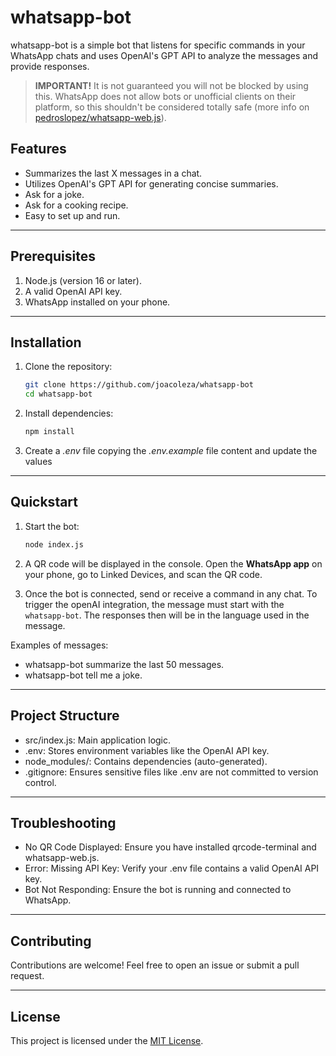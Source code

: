 # whatsapp-bot

whatsapp-bot is a simple bot that listens for specific commands in your WhatsApp chats and uses OpenAI's GPT API to analyze the messages and provide responses.

> **IMPORTANT!** It is not guaranteed you will not be blocked by using this. WhatsApp does not allow bots or unofficial clients on their platform, so this shouldn't be considered totally safe (more info on [pedroslopez/whatsapp-web.js](https://github.com/pedroslopez/whatsapp-web.js)).

## Features

- Summarizes the last X messages in a chat.
- Utilizes OpenAI's GPT API for generating concise summaries.
- Ask for a joke.
- Ask for a cooking recipe.
- Easy to set up and run.

---

## Prerequisites

1. Node.js (version 16 or later).
2. A valid OpenAI API key.
3. WhatsApp installed on your phone.

---

## Installation

1. Clone the repository:

   ```bash
   git clone https://github.com/joacoleza/whatsapp-bot
   cd whatsapp-bot
   ```

2. Install dependencies:

   ```bash
   npm install
   ```

3. Create a _.env_ file copying the _.env.example_ file content and update the values

---

## Quickstart

1. Start the bot:

   ```bash
   node index.js
   ```

2. A QR code will be displayed in the console.
   Open the **WhatsApp app** on your phone, go to Linked Devices, and scan the QR code.

3. Once the bot is connected, send or receive a command in any chat. To trigger the openAI integration, the message must start with the `whatsapp-bot`. The responses then will be in the language used in the message.

Examples of messages:

- whatsapp-bot summarize the last 50 messages.
- whatsapp-bot tell me a joke.

---

## Project Structure

- src/index.js: Main application logic.
- .env: Stores environment variables like the OpenAI API key.
- node_modules/: Contains dependencies (auto-generated).
- .gitignore: Ensures sensitive files like .env are not committed to version control.

---

## Troubleshooting

- No QR Code Displayed: Ensure you have installed qrcode-terminal and whatsapp-web.js.
- Error: Missing API Key: Verify your .env file contains a valid OpenAI API key.
- Bot Not Responding: Ensure the bot is running and connected to WhatsApp.

---

## Contributing

Contributions are welcome! Feel free to open an issue or submit a pull request.

---

## License

This project is licensed under the [MIT License](LICENSE).
